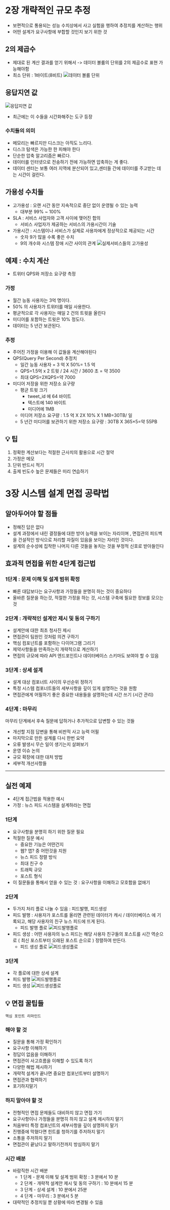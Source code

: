 # 2장 개략적인 규모 추정
- 보편적으로 통용되는 성능 수치상에서 사고 실험을 행하여 추정치를 계산하는 행위
- 어떤 설계가 요구사항에 부합할 것인지 보기 위한 것

## 2의 제곱수
- 제대로 된 계산 결과를 얻기 위해서 -> 데이터 볼륨의 단위를 2의 제곱수로 표현 가능해야함
- 최소 단위 : 1바이트(8비트)
![데이터 볼륨 단위](images/1.png)

## 응답지연 값
![응답지연 값](images/2.png)
- 최근에는 이 수들을 시간화해주는 도구 등장
### 수치들의 의미
- 메모리는 빠르지만 디스크는 아직도 느리다.
- 디스크 탐색은 가능한 한 피해야 한다
- 단순한 압축 알고리즘은 빠르다.
- 데이터를 인터넷으로 전송하기 전에 가능하면 압축하는 게 좋다.
- 데이터 센터는 보통 여러 지역에 분산되어 있고,센터들 간에 데이터를 주고받는 데는 시간이 걸린다.

## 가용성 수치들
- 고가용성 : 오랜 시간 동안 지속적으로 중단 없이 운영될 수 있는 능력
    -  대부분 99% ~ 100%
- SLA : 서비스 사업자와 고객 사이에 맺어진 합의
    - 서비스 사업자가 제공하는 서비스의 가용시간이 기술
- 가용시간 : 시스템이나 서비스가 실제로 사용자에게 정상적으로 제공되는 시간 
    - 숫자 9가 많을 수록 좋은 수치
    - 9의 개수와 시스템 장애 시간 사이의 관계
    ![실제서비스들의 고가용성](images/3.png)

## 예제 : 수치 계산
- 트위터 QPS와 저장소 요구량 측정
### 가정
- 월간 능동 사용자는 3억 명이다.
- 50% 의 사용자가 트위터를 매일 사용한다.
- 평균적으로 각 사용자는 매일 2 건의 트윗을 올린다
- 미디어를 포함하는 트윗은 10% 정도다.
- 데이터는 5 년간 보관된다.
### 추정
- 주어진 가정을 이용해 이 값들을 계산해야된다
- QPS(Query Per Second) 추정치
    - 일간 능동 사용자 = 3 억 X 50%= 1.5 억 
    - QPS=1.5억 x 2 트윗 / 24 시간 / 3600 초 = 약 3500
    - 최대 QPS=2XQPS=약 7000
- 미디어 저장을 위한 저장소 요구량
    - 평균 트윗 크기
        - tweet_id 에 64 바이트
        - 텍스트에 140 바이트
        - 미디어에 1MB
    - 미디어 저장소 요구량 : 1.5 억 X 2X 10% X 1 MB=30TB/ 일
    - 5 년간 미디어를 보관하기 위한 저장소 요구량 : 30TB X 365×5=약 55PB
## 💡 팁
1. 정확한 계산보다는 적절한 근사치의 활용으로 시간 절약
2. 가정은 메모
3. 단위 반드시 적기
4. 출제 빈도수 높은 문제들은 미리 연습하기


# 3장 시스템 설계 면접 공략법
## 알아두어야 할 점들
- 정해진 답은 없다
- 설계 과정에서 내린 결정들에 대한 방어 능력을 보이는 자리이며 ,
면접관의 피드백을 건설적인 방식으로 처리할 자질이 있음을 보이는 자리인
것이다.
- 설계의 순수성에 집착한 나머지 다른 것들을 놓치는 것을 부정적 신호로 받아들인다

## 효과적 면접을 위한 4단계 접근법
### 1단계 : 문제 이해 및 설계 범위 확정
- 빠른 대답보다는 요구사항과 가정들을 분명히 하는 것이 중요하다
- 올바른 질문을 하는것, 적절한 가정을 하는 것, 시스템 구축에 필요한 정보를 모으는 것

### 2단계 : 개략적인 설계안 제시 및 동의 구하기
- 설계안에 대한 최초 청사진 제시
- 면접관이 팀원인 것처럼 의견 구하기
- 핵심 컴포넌트를 포함하는 다이어그램 그리기
- 제약사항들을 만족하는지 개략적으로 계산하기
- 면접의 규모에 따라 API 엔드포인트나 데이터베이스 스키마도 보여야 할 수 있음
### 3단계 : 상세 설계
- 설계 대상 컴포너트 사이의 우선순위 정하기
- 특정 시스템 컴포너트들의 세부사항을 깊이 있게 설명하는 것을 원함
- 면접관에게 어필하기 좋은 중요한 내용들을 설명하는데 시간 쓰기 (시간 관리)

### 4단계 : 마무리
마무리 단계에서 후속 질문에 답하거나 추가적으로 답변할 수 있는 것들
- 개선할 지점 답변을 통해 비판적 사고 능력 어필
- 마지막으로 만든 설계를 다시 한번 요약
- 오류 발생시 무슨 일이 생기는지 살펴보기
- 운영 이슈 논의
- 규모 확장에 대한 대처 방법
- 세부적 개선사항들
---

## 실전 예제
- 4단계 접근법을 적용한 예시
- 가정 : 뉴스 피드 시스템을 설계하라는 면접
### 1단계
- 요구사항을 분명히 하기 위한 질문 필요
- 적절한 질문 예시
    - 중요한 기능은 어떤건지
    - 웹? 앱? 중 어떤것을 지원
    - 뉴스 피드 정렬 방식
    - 최대 친구 수
    - 트래픽 규모
    - 포스트 형식
- 이 질문들을 통해서 얻을 수 있는 것 : 요구사항을 이해하고 모호함을 없애기
### 2단계
- 두가지 처리 플로 나눌 수 있음 : 피드발행, 피드생성
- 피드 발행 : 사용자가 포스트를 올리면 관련된 데이터가 캐시 / 데이터베이스
에 기록되고, 해당 사용자의 친구 뉴스 피드에 뜨게 된다. 
    - 피드 발행 플로
    ![피드발행플로](images/4.png)
- 피드 생성 : 어떤 사용자의 뉴스 피드는 해당 사용자 친구들의 포스트를 시간
역순으로 ( 최신 포스트부터 오래된 포스트 순으로 ) 정렬하여 만든다.
    - 피드 생성 플로
    ![피드생성플로](images/5.png)

### 3단계
- 각 플로에 대한 상세 설계
- 피드 발행
![피드발행플로](images/6.png)
- 피드 생성
![피드생성플로](images/7.png)

## 💡 면접 꿀팁들
```
핵심 포인트 리마인드
```
### 해야 할 것
- 질문을 통해 가정 확인하기
- 요구사항 이해하기
- 정답이 없음을 이해하기
- 면접관이 사고흐름을 이해할 수 있도록 하기
- 다양한 해법 제시하기
- 개략적 설계가 끝나면 중요한 컴포넌트부터 설명하기
- 면접관과 협력하기
- 포기하지말기
### 하지 말아야 할 것
- 전형적인 면접 문제들도 대비하지 않고 면접 가기
- 요구사항이나 가정들을 분명히 하지 않고 설계 제시하지 말기
- 처음부터 특정 컴포넌트의 세부사항을 깊이 설명하지 말기
- 진행중에 막혔다면 힌트를 청하기를 주저하지 말기
- 소통을 주저하지 말기
- 면접관이 끝났다고 말하기전까지 방심하지 말기
### 시간 배분
- 바람직한 시간 배분
    - 1 단계 - 문제 이해 및 설계 범위 확정 : 3 분에서 10 분
    - 2 단계 - 개략적 설계안 제시 및 동의 구하기 : 10 분에서 15 분
    - 3 단계 - 상세 설계 : 10 분에서 25분
    - 4 단계 - 마무리 : 3 분에서 5 분
- 대략적인 추정치일 뿐 상황에 따라 변경될 수 있음